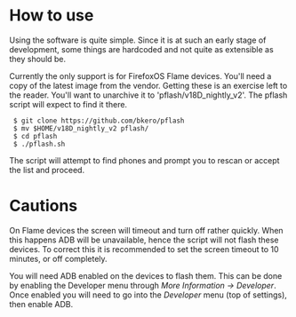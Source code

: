 # How to use

Using the software is quite simple. Since it is at such an early stage of development, some things are hardcoded and not quite as extensible as they should be.

Currently the only support is for FirefoxOS Flame devices. You'll need a copy of the latest image from the vendor. Getting these is an exercise left to the reader. You'll want to unarchive it to 'pflash/v18D_nightly_v2'. The pflash script will expect to find it there.


~~~
 $ git clone https://github.com/bkero/pflash
 $ mv $HOME/v18D_nightly_v2 pflash/
 $ cd pflash
 $ ./pflash.sh
 ~~~
 
 The script will attempt to find phones and prompt you to rescan or accept the list and proceed.
 
 # Cautions
 
 On Flame devices the screen will timeout and turn off rather quickly. When this happens ADB will be unavailable, hence the script will not flash these devices. To correct this it is recommended to set the screen timeout to 10 minutes, or off completely.
 
 You will need ADB enabled on the devices to flash them. This can be done by enabling the Developer menu through *More Information -> Developer*. Once enabled you will need to go into the *Developer* menu (top of settings), then enable ADB.
